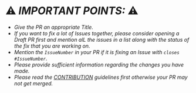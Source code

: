 # ⚠ ***IMPORTANT POINTS:*** ⚠

- *Give the PR an appropriate Title.*
- *If you want to fix a lot of Issues together, please consider opening a Draft PR first and mention alL the issues in a
  list along with the status of the fix that you are working on.*
- *Mention the `IssueNumber` in your PR if it is fixing an Issue with `closes #IssueNumber`.*
- *Please provide sufficient information regarding the changes you have made.*
- *Please read the [CONTRIBUTION](https://github.com/Ankit404butfound/PyWhatKit/blob/master/CONTRIBUTING.md) guidelines
  first otherwise your PR may not get merged.*

[comment]: <> (Please remove all the above points and this message while creating the PR.)
